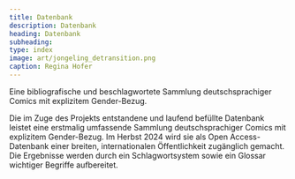 ```yaml
---
title: Datenbank
description: Datenbank
heading: Datenbank
subheading: 
type: index
image: art/jongeling_detransition.png
caption: Regina Hofer
---
```


Eine bibliografische und beschlagwortete Sammlung deutschsprachiger Comics mit explizitem Gender-Bezug.

<!--more-->

Die im Zuge des Projekts entstandene und laufend befüllte Datenbank leistet eine erstmalig umfassende Sammlung deutschsprachiger Comics mit explizitem Gender-Bezug. Im Herbst 2024 wird sie als Open Access-Datenbank einer breiten, internationalen Öffentlichkeit zugänglich gemacht. Die Ergebnisse werden durch  ein Schlagwortsystem sowie ein Glossar wichtiger Begriffe aufbereitet.
